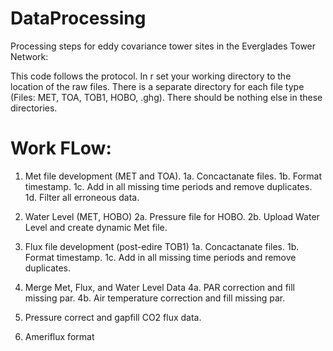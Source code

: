 # DataProcessing
Processing steps for eddy covariance tower sites in the Everglades Tower Network:

This code follows the protocol. In r set your working directory to the location of the raw files. There is a separate directory for each file type (Files: MET, TOA, TOB1, HOBO, .ghg). There should be nothing else in these directories.

# Work FLow:

1. Met file development (MET and TOA).
  1a. Concactanate files.
  1b. Format timestamp.
  1c. Add in all missing time periods and remove duplicates.
  1d. Filter all erroneous data.
  
 2. Water Level (MET, HOBO) 
  2a. Pressure file for HOBO.
  2b. Upload Water Level and create dynamic Met file.
 
3. Flux file development (post-edire TOB1)
  1a. Concactanate files.
  1b. Format timestamp.
  1c. Add in all missing time periods and remove duplicates.
  
4. Merge Met, Flux, and Water Level Data
  4a. PAR correction and fill missing par.
  4b. Air temperature correction and fill missing par.
  
5. Pressure correct and gapfill CO2 flux data.

6. Ameriflux format

